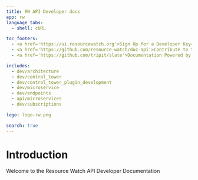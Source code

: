 ```yaml
---
title: RW API Developer docs
app: rw
language_tabs:
  - shell: cURL

toc_footers:
  - <a href='https://ui.resourcewatch.org'>Sign Up for a Developer Key</a>
  - <a href='https://github.com/resource-watch/doc-api'>Contribute to these docs</a>
  - <a href='https://github.com/tripit/slate'>Documentation Powered by Slate</a>

includes:
  - dev/architecture
  - dev/control_tower
  - dev/control_tower_plugin_development
  - dev/microservice
  - dev/endpoints
  - api/microservices
  - dev/subscriptions

logo: logo-rw.png

search: true
---
```


# Introduction

Welcome to the Resource Watch API Developer Documentation
